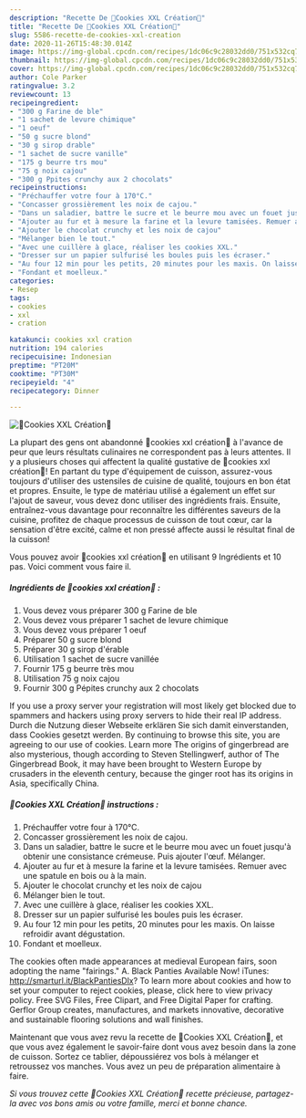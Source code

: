```yaml
---
description: "Recette De 🍪Cookies XXL Création🍪"
title: "Recette De 🍪Cookies XXL Création🍪"
slug: 5586-recette-de-cookies-xxl-creation
date: 2020-11-26T15:48:30.014Z
image: https://img-global.cpcdn.com/recipes/1dc06c9c28032dd0/751x532cq70/🍪cookies-xxl-creation🍪-photo-principale-de-la-recette.jpg
thumbnail: https://img-global.cpcdn.com/recipes/1dc06c9c28032dd0/751x532cq70/🍪cookies-xxl-creation🍪-photo-principale-de-la-recette.jpg
cover: https://img-global.cpcdn.com/recipes/1dc06c9c28032dd0/751x532cq70/🍪cookies-xxl-creation🍪-photo-principale-de-la-recette.jpg
author: Cole Parker
ratingvalue: 3.2
reviewcount: 13
recipeingredient:
- "300 g Farine de ble"
- "1 sachet de levure chimique"
- "1 oeuf"
- "50 g sucre blond"
- "30 g sirop drable"
- "1 sachet de sucre vanille"
- "175 g beurre trs mou"
- "75 g noix cajou"
- "300 g Ppites crunchy aux 2 chocolats"
recipeinstructions:
- "Préchauffer votre four à 170°C."
- "Concasser grossièrement les noix de cajou."
- "Dans un saladier, battre le sucre et le beurre mou avec un fouet jusqu&#39;à obtenir une consistance crémeuse. Puis ajouter l&#39;œuf. Mélanger."
- "Ajouter au fur et à mesure la farine et la levure tamisées. Remuer avec une spatule en bois ou à la main."
- "Ajouter le chocolat crunchy et les noix de cajou"
- "Mélanger bien le tout."
- "Avec une cuillère à glace, réaliser les cookies XXL."
- "Dresser sur un papier sulfurisé les boules puis les écraser."
- "Au four 12 min pour les petits, 20 minutes pour les maxis. On laisse refroidir avant dégustation."
- "Fondant et moelleux."
categories:
- Resep
tags:
- cookies
- xxl
- cration

katakunci: cookies xxl cration 
nutrition: 194 calories
recipecuisine: Indonesian
preptime: "PT20M"
cooktime: "PT30M"
recipeyield: "4"
recipecategory: Dinner

---
```



![🍪Cookies XXL Création🍪](https://img-global.cpcdn.com/recipes/1dc06c9c28032dd0/751x532cq70/🍪cookies-xxl-creation🍪-photo-principale-de-la-recette.jpg)

La plupart des gens ont abandonné 🍪cookies xxl création🍪 à l'avance de peur que leurs résultats culinaires ne correspondent pas à leurs attentes. Il y a plusieurs choses qui affectent la qualité gustative de 🍪cookies xxl création🍪! En partant du type d'équipement de cuisson, assurez-vous toujours d'utiliser des ustensiles de cuisine de qualité, toujours en bon état et propres. Ensuite, le type de matériau utilisé a également un effet sur l'ajout de saveur, vous devez donc utiliser des ingrédients frais. Ensuite, entraînez-vous davantage pour reconnaître les différentes saveurs de la cuisine, profitez de chaque processus de cuisson de tout cœur, car la sensation d'être excité, calme et non pressé affecte aussi le résultat final de la cuisson!

<!--inarticleads1-->

Vous pouvez avoir 🍪cookies xxl création🍪 en utilisant 9 Ingrédients et 10 pas. Voici comment vous faire il.

##### Ingrédients de 🍪cookies xxl création🍪 :

1. Vous devez vous préparer 300 g Farine de ble
1. Vous devez vous préparer 1 sachet de levure chimique
1. Vous devez vous préparer 1 oeuf
1. Préparer 50 g sucre blond
1. Préparer 30 g sirop d&#39;érable
1. Utilisation 1 sachet de sucre vanillée
1. Fournir 175 g beurre très mou
1. Utilisation 75 g noix cajou
1. Fournir 300 g Pépites crunchy aux 2 chocolats


If you use a proxy server your registration will most likely get blocked due to spammers and hackers using proxy servers to hide their real IP address. Durch die Nutzung dieser Webseite erklären Sie sich damit einverstanden, dass Cookies gesetzt werden. By continuing to browse this site, you are agreeing to our use of cookies. Learn more The origins of gingerbread are also mysterious, though according to Steven Stellingwerf, author of The Gingerbread Book, it may have been brought to Western Europe by crusaders in the eleventh century, because the ginger root has its origins in Asia, specifically China. 

<!--inarticleads2-->

##### 🍪Cookies XXL Création🍪 instructions :

1. Préchauffer votre four à 170°C.
1. Concasser grossièrement les noix de cajou.
1. Dans un saladier, battre le sucre et le beurre mou avec un fouet jusqu&#39;à obtenir une consistance crémeuse. Puis ajouter l&#39;œuf. Mélanger.
1. Ajouter au fur et à mesure la farine et la levure tamisées. Remuer avec une spatule en bois ou à la main.
1. Ajouter le chocolat crunchy et les noix de cajou
1. Mélanger bien le tout.
1. Avec une cuillère à glace, réaliser les cookies XXL.
1. Dresser sur un papier sulfurisé les boules puis les écraser.
1. Au four 12 min pour les petits, 20 minutes pour les maxis. On laisse refroidir avant dégustation.
1. Fondant et moelleux.


The cookies often made appearances at medieval European fairs, soon adopting the name &#34;fairings.&#34; A. Black Panties Available Now! iTunes: http://smarturl.it/BlackPantiesDlx? To learn more about cookies and how to set your computer to reject cookies, please, click here to view privacy policy. Free SVG Files, Free Clipart, and Free Digital Paper for crafting. Gerflor Group creates, manufactures, and markets innovative, decorative and sustainable flooring solutions and wall finishes. 

<!--inarticleads1-->

<p>
Maintenant que vous avez revu la recette de 🍪Cookies XXL Création🍪, et que vous avez également le savoir-faire dont vous avez besoin dans la zone de cuisson. Sortez ce tablier, dépoussiérez vos bols à mélanger et retroussez vos manches. Vous avez un peu de préparation alimentaire à faire.
</p>

<p>
<i>Si vous trouvez cette 🍪Cookies XXL Création🍪 recette précieuse, partagez-la avec vos bons amis ou votre famille, merci et bonne chance.</i>
</p>
